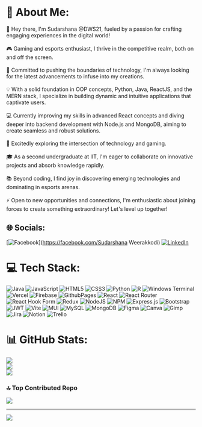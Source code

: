 # 💫 About Me:
👋 Hey there, I'm Sudarshana @DWS21, fueled by a passion for crafting engaging experiences in the digital world!<br><br>🎮 Gaming and esports enthusiast, I thrive in the competitive realm, both on and off the screen.<br><br>🚀 Committed to pushing the boundaries of technology, I'm always looking for the latest advancements to infuse into my creations.<br><br>💡 With a solid foundation in OOP concepts, Python, Java, ReactJS, and the MERN stack, I specialize in building dynamic and intuitive applications that captivate users.<br><br>💻 Currently improving my skills in advanced React concepts and diving deeper into backend development with Node.js and MongoDB, aiming to create seamless and robust solutions.<br><br>🌱 Excitedly exploring the intersection of technology and gaming.<br><br>🎓 As a second undergraduate at IIT, I'm eager to collaborate on innovative projects and absorb knowledge rapidly.<br><br>📚 Beyond coding, I find joy in discovering emerging technologies and dominating in esports arenas.<br><br>⚡️ Open to new opportunities and connections, I'm enthusiastic about joining forces to create something extraordinary! Let's level up together!


## 🌐 Socials:
[![Facebook](https://img.shields.io/badge/Facebook-%231877F2.svg?logo=Facebook&logoColor=white)](https://facebook.com/Sudarshana Weerakkodi) [![LinkedIn](https://img.shields.io/badge/LinkedIn-%230077B5.svg?logo=linkedin&logoColor=white)](https://linkedin.com/in/sudarshana-weerakkodi) 

# 💻 Tech Stack:
![Java](https://img.shields.io/badge/java-%23ED8B00.svg?style=plastic&logo=openjdk&logoColor=white) ![JavaScript](https://img.shields.io/badge/javascript-%23323330.svg?style=plastic&logo=javascript&logoColor=%23F7DF1E) ![HTML5](https://img.shields.io/badge/html5-%23E34F26.svg?style=plastic&logo=html5&logoColor=white) ![CSS3](https://img.shields.io/badge/css3-%231572B6.svg?style=plastic&logo=css3&logoColor=white) ![Python](https://img.shields.io/badge/python-3670A0?style=plastic&logo=python&logoColor=ffdd54) ![R](https://img.shields.io/badge/r-%23276DC3.svg?style=plastic&logo=r&logoColor=white) ![Windows Terminal](https://img.shields.io/badge/Windows%20Terminal-%234D4D4D.svg?style=plastic&logo=windows-terminal&logoColor=white) ![Vercel](https://img.shields.io/badge/vercel-%23000000.svg?style=plastic&logo=vercel&logoColor=white) ![Firebase](https://img.shields.io/badge/firebase-%23039BE5.svg?style=plastic&logo=firebase) ![GithubPages](https://img.shields.io/badge/github%20pages-121013?style=plastic&logo=github&logoColor=white) ![React](https://img.shields.io/badge/react-%2320232a.svg?style=plastic&logo=react&logoColor=%2361DAFB) ![React Router](https://img.shields.io/badge/React_Router-CA4245?style=plastic&logo=react-router&logoColor=white) ![React Hook Form](https://img.shields.io/badge/React%20Hook%20Form-%23EC5990.svg?style=plastic&logo=reacthookform&logoColor=white) ![Redux](https://img.shields.io/badge/redux-%23593d88.svg?style=plastic&logo=redux&logoColor=white) ![NodeJS](https://img.shields.io/badge/node.js-6DA55F?style=plastic&logo=node.js&logoColor=white) ![NPM](https://img.shields.io/badge/NPM-%23CB3837.svg?style=plastic&logo=npm&logoColor=white) ![Express.js](https://img.shields.io/badge/express.js-%23404d59.svg?style=plastic&logo=express&logoColor=%2361DAFB) ![Bootstrap](https://img.shields.io/badge/bootstrap-%238511FA.svg?style=plastic&logo=bootstrap&logoColor=white) ![JWT](https://img.shields.io/badge/JWT-black?style=plastic&logo=JSON%20web%20tokens) ![Vite](https://img.shields.io/badge/vite-%23646CFF.svg?style=plastic&logo=vite&logoColor=white) ![MUI](https://img.shields.io/badge/MUI-%230081CB.svg?style=plastic&logo=mui&logoColor=white) ![MySQL](https://img.shields.io/badge/mysql-%2300000f.svg?style=plastic&logo=mysql&logoColor=white) ![MongoDB](https://img.shields.io/badge/MongoDB-%234ea94b.svg?style=plastic&logo=mongodb&logoColor=white) ![Figma](https://img.shields.io/badge/figma-%23F24E1E.svg?style=plastic&logo=figma&logoColor=white) ![Canva](https://img.shields.io/badge/Canva-%2300C4CC.svg?style=plastic&logo=Canva&logoColor=white) ![Gimp](https://img.shields.io/badge/Gimp-657D8B?style=plastic&logo=gimp&logoColor=FFFFFF) ![Jira](https://img.shields.io/badge/jira-%230A0FFF.svg?style=plastic&logo=jira&logoColor=white) ![Notion](https://img.shields.io/badge/Notion-%23000000.svg?style=plastic&logo=notion&logoColor=white) ![Trello](https://img.shields.io/badge/Trello-%23026AA7.svg?style=plastic&logo=Trello&logoColor=white)
# 📊 GitHub Stats:
![](https://github-readme-stats.vercel.app/api?username=dws-21&theme=tokyonight&hide_border=false&include_all_commits=false&count_private=false)<br/>
![](https://github-readme-streak-stats.herokuapp.com/?user=dws-21&theme=tokyonight&hide_border=false)<br/>
![](https://github-readme-stats.vercel.app/api/top-langs/?username=dws-21&theme=tokyonight&hide_border=false&include_all_commits=false&count_private=false&layout=compact)

### 🔝 Top Contributed Repo
![](https://github-contributor-stats.vercel.app/api?username=dws-21&limit=5&theme=dark&combine_all_yearly_contributions=true)

---
[![](https://visitcount.itsvg.in/api?id=dws-21&icon=0&color=1)](https://visitcount.itsvg.in)

<!-- Proudly created with GPRM ( https://gprm.itsvg.in ) -->
